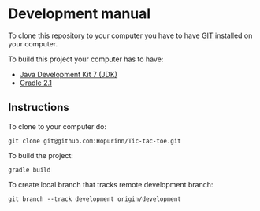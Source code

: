 Development manual
===
To clone this repository to your computer you have to have [GIT](http://git-scm.com/downloads) installed on your computer.

To build this project your computer has to have:

+ [Java Development Kit 7 (JDK)](http://www.oracle.com/technetwork/java/javase/downloads/jdk7-downloads-1880260.html)
+ [Gradle 2.1](http://www.gradle.org/downloads)

Instructions
---
To clone to your computer do:
	
	git clone git@github.com:Hopurinn/Tic-tac-toe.git

To build the project:

	gradle build

To create local branch that tracks remote development branch:

	git branch --track development origin/development
